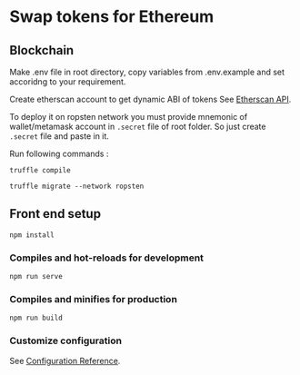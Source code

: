 # Swap tokens for Ethereum

## Blockchain

Make .env file in root directory, copy variables from .env.example and set accoridng to your requirement.

Create etherscan account to get dynamic ABI of tokens
See [Etherscan API](https://etherscan.io/apis).

To deploy it on ropsten network you must provide mnemonic of wallet/metamask account in ```.secret``` file of root folder. So just create ```.secret``` file and paste in it.

Run following commands :

```
truffle compile
```

```
truffle migrate --network ropsten
```

## Front end setup
```
npm install
```

### Compiles and hot-reloads for development
```
npm run serve
```

### Compiles and minifies for production
```
npm run build
```

### Customize configuration
See [Configuration Reference](https://cli.vuejs.org/config/).
